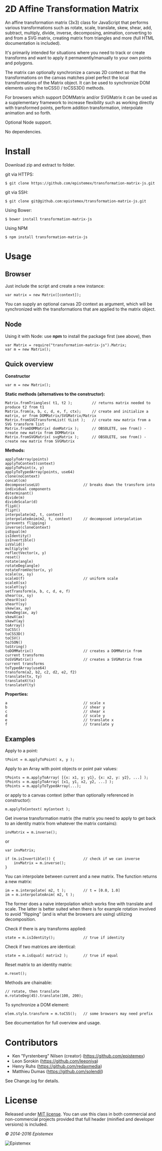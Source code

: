 2D Affine Transformation Matrix
===============================

An affine transformation matrix (3x3) class for JavaScript that performs various transformations such as rotate, scale, translate, skew, shear, add, subtract, multiply, divide, inverse, decomposing, animation, converting to and from a SVG matrix, creating matrix from triangles and more (full HTML documentation is included).

It's primarily intended for situations where you need to track or create transforms and want to apply it permanently/manually to your own points and polygons.

The matrix can optionally synchronize a canvas 2D context so that the transformations on the canvas matches pixel perfect the local transformations of the Matrix object. It can be used to synchronize DOM elements using the toCSS() / toCSS3D() methods.

For browsers which support DOMMatrix and/or SVGMatrix it can be used as a supplementary framework to increase flexibility such as working directly with transformed points, perform addition transformation, interpolate animation and so forth.

Optional Node support.

No dependencies.


Install
=======

Download zip and extract to folder.

git via HTTPS:

    $ git clone https://github.com/epistemex/transformation-matrix-js.git

git via SSH:

    $ git clone git@github.com:epistemex/transformation-matrix-js.git

Using Bower:

    $ bower install transformation-matrix-js

Using NPM

    $ npm install transformation-matrix-js


Usage
=====

Browser
-------

Just include the script and create a new instance:

    var matrix = new Matrix([context]);

You can supply an optional canvas 2D context as argument, which will be synchronized with the transformations that are applied to the matrix object.


Node
----

Using it with Node: use **npm** to install the package first (see above), then

    var Matrix = require("transformation-matrix-js").Matrix;
    var m = new Matrix();


Quick overview
--------------

**Constructor**

    var m = new Matrix();
    
**Static methods (alternatives to the constructor):**

	Matrix.fromTriangles( t1, t2 );   		// returns matrix needed to produce t2 from t1
    Matrix.from(a, b, c, d, e, f, ctx);     // create and initialize a matrix, or from DOMMatrix/SVGMatrix/Matrix
	Matrix.fromSVGTransformList( tList );	// create new matrix from a SVG transform list
	Matrix.fromDOMMatrix( domMatrix ); 	 	// OBSOLETE, see from() - create new matrix from DOMMatrix
	Matrix.fromSVGMatrix( svgMatrix ); 	 	// OBSOLETE, see from() - create new matrix from SVGMatrix

**Methods:**

	applyToArray(points)
	applyToContext(context)
	applyToPoint(x, y)
	applyToTypedArray(points, use64)
	clone(noContext)
	concat(cm)
	decompose(useLU)					// breaks down the transform into individual components
	determinant()
	divide(m)
	divideScalar(d)
	flipX()
	flipY()
	interpolate(m2, t, context)
	interpolateAnim(m2, t, context) 	// decomposed interpolation (prevents flipping)
	inverse(cloneContext)
	isEqual(m)
	isIdentity()
	isInvertible()
	isValid()
	multiply(m)
	reflectVector(x, y)
	reset()
	rotate(angle)
	rotateDeg(angle)
	rotateFromVector(x, y)
	scale(sx, sy)
	scaleU(f)							// uniform scale
	scaleX(sx)
	scaleY(sy)
	setTransform(a, b, c, d, e, f)
	shear(sx, sy)
	shearX(sx)
	shearY(sy)
	skew(ax, ay)
	skewDeg(ax, ay)
	skewX(ax)
	skewY(ay)
	toArray()
	toCSS()
	toCSS3D()
	toCSV()
	toJSON()
	toString()
	toDOMMatrix()                       // creates a DOMMatrix from current transforms
	toSVGMatrix()						// creates a SVGMatrix from current transforms
	toTypedArray(use64)
	transform(a2, b2, c2, d2, e2, f2)
	translate(tx, ty)
	translateX(tx)
	translateY(ty)

**Properties:**

    a									// scale x
    b									// shear y
    c									// shear x
    d									// scale y
    e									// translate x
    f									// translate y

Examples
--------

Apply to a point:

    tPoint = m.applyToPoint( x, y );

Apply to an Array with point objects or point pair values:

    tPoints = m.applyToArray( [{x: x1, y: y1}, {x: x2, y: y2}, ...] );
    tPoints = m.applyToArray( [x1, y1, x2, y2, ...] );
    tPoints = m.applyToTypedArray(...);

or apply to a canvas context (other than optionally referenced in constructor):

    m.applyToContext( myContext );

Get inverse transformation matrix (the matrix you need to apply to get back to an identity matrix from whatever the matrix contains):

    invMatrix = m.inverse();

or

    var invMatrix;

    if (m.isInvertible()) {             // check if we can inverse
        invMatrix = m.inverse();
    }

You can interpolate between current and a new matrix. The function
returns a new matrix:

    im = m.interpolate( m2, t );   		// t = [0.0, 1.0]
    im = m.interpolateAnim( m2, t );

The former does a naive interpolation which works fine with translate and scale. The latter is better suited when there is for example rotation involved to avoid "flipping" (and is what the browsers are using) utilizing decomposition.

Check if there is any transforms applied:

    state = m.isIdentity();        		// true if identity

Check if two matrices are identical:

    state = m.isEqual( matrix2 );      	// true if equal

Reset matrix to an identity matrix:

    m.reset();

Methods are chainable:

    // rotate, then translate
    m.rotateDeg(45).translate(100, 200);

To synchronize a DOM element:

    elem.style.transform = m.toCSS();  	// some browsers may need prefix

See documentation for full overview and usage.


Contributors
============

- Ken "Fyrstenberg" Nilsen (creator) (https://github.com/epistemex)
- Leon Sorokin (https://github.com/leeoniya)
- Henry Ruhs (https://github.com/redaxmedia)
- Matthieu Dumas (https://github.com/solendil)

See Change.log for details.


License
=======

Released under [MIT license](http://choosealicense.com/licenses/mit/). You can use this class in both commercial and non-commercial projects provided that full header (minified and developer versions) is included.

*&copy; 2014-2016 Epistemex*

![Epistemex](http://i.imgur.com/wZSsyt8.png)
